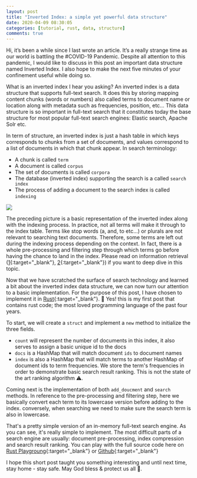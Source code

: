 ```yaml
---
layout: post
title: "Inverted Index: a simple yet powerful data structure"
date: 2020-04-09 08:30:05
categories: [tutorial, rust, data, structure]
comments: true
---
```


Hi, it’s been a while since I last wrote an article. It’s a really strange time as our world is battling the #COVID-19 Pandemic. Despite all attention to this pandemic, I would like to discuss in this post an important data structure named Inverted Index. I also hope to make the next five minutes of your confinement useful while doing so.

<!--more-->

What is an inverted index I hear you asking? An inverted index is a data structure that supports full-text search. It does this by storing mapping content chunks (words or numbers) also called terms to document name or location along with metadata such as frequencies, position, etc…
This data structure is so important in full-text search that it constitutes today the base structure for most popular full-text search engines: Elastic search,  Apache Solr etc.

In term of structure, an inverted index is just a hash table in which keys corresponds to chunks from a set of documents, and values correspond to a list of documents in which that chunk appear.
In search terminology:

-  A chunk is called `term`
- A document is called `corpus `
- The set of documents is called `corpora`
- The database (inverted index) supporting the search is a  called `search index`
- The process of adding a document to the search index is called `indexing`

![](https://drive.google.com/uc?id=16KKjzjMavO3gYgmoaI0jCXkOktUDEnh0)

The preceding picture is a basic representation of the inverted index along with the indexing process. In practice, not all terms will make it through to the index table. Terms like stop words (a, and, to etc…) or plurals are not relevant to searching text documents. Therefore, some terms are left out during the indexing process depending on the context. In fact, there is a whole pre-processing and filtering step through which terms go before having the chance to land in the index. Please read on information retrieval ([1](https://nlp.stanford.edu/IR-book/information-retrieval-book.html){:target="_blank"}, [2](https://en.wikipedia.org/wiki/Stemming){:target="_blank"}) if you want to deep dive in this topic.

Now that we have scratched the surface of search technology and learned a bit about the inverted index data structure, we can now turn our attention to a basic implementation. For the purpose of this post, I have chosen to implement it in [Rust](https://www.rust-lang.org/){:target="_blank"}. 🙌 Yes! this is my first post that contains rust code; the most loved programming language of the past four years.

To start, we will create a `struct` and implement a `new` method to initialize the three fields. 
- `count` will represent the number of documents in this index, it also serves to assign a basic unique id to the docs
- `docs` is a HashMap that will match document `ids` to document names
- `index` is also a HashMap that will match terms to another HashMap of document ids to term frequencies.
We store the term's frequencies in order to demonstrate basic search result ranking. This is not the state of the art ranking algorithm ⚠️.

<script src="https://gist.github.com/evanxg852000/af4ec1ffbc80dfe3c047a17edd8b4444.js"></script>

Coming next is the implementation of both `add_doucment` and `search` methods. In reference to the pre-processing and filtering step, here we basically convert each term to its lowercase version before adding to the index. conversely, when searching we need to make sure the search term is also in lowercase.

<script src="https://gist.github.com/evanxg852000/0ee2972315dde53d14c4f74af8644f9f.js"></script>

That's a pretty simple version of an in-memory full-text search engine. As you can see, it's really simple to implement. The most difficult parts of a search engine are usually:  document pre-processing,  index compression and search result ranking. You can play with the full source code here  on [Rust Playgroung](https://play.rust-lang.org/?version=stable&mode=debug&edition=2018&gist=638cf94bef8a250c759965acf1b86886){:target="_blank"} or [Github](https://github.com/evanxg852000/blog-codes/tree/master/rust/inverted-index){:target="_blank"}

I hope this short post taught you something interesting and until next time, stay home - stay safe.
May God bless & protect us all 🙏.